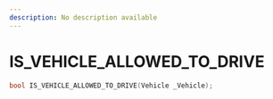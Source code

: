 ```yaml
---
description: No description available 
---
```


# IS_VEHICLE_ALLOWED_TO_DRIVE

```cpp
bool IS_VEHICLE_ALLOWED_TO_DRIVE(Vehicle _Vehicle);
```